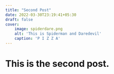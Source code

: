 ```yaml
---
title: "Second Post"
date: 2022-03-30T23:19:41+05:30
draft: false
cover: 
    image: spiderdare.png
    alt: 'This is Spiderman and Daredevil'
    caption: 'P I Z Z A'
---
```


# This is the second post.